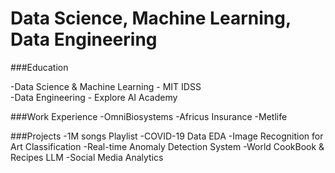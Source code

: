 # Data Science, Machine Learning, Data Engineering

###Education

-Data Science & Machine Learning - MIT IDSS   
-Data Engineering - Explore AI Academy

###Work Experience
-OmniBiosystems
-Africus Insurance
-Metlife

###Projects
-1M songs Playlist
-COVID-19 Data EDA
-Image Recognition for Art Classification
-Real-time Anomaly Detection System
-World CookBook & Recipes LLM
-Social Media Analytics
